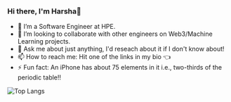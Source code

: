 ### Hi there, I'm Harsha👋

<!--
**HarshaR99/HarshaR99** is a ✨ _special_ ✨ repository because its `README.md` (this file) appears on your GitHub profile.

Here are some ideas to get you started:
-->
- 💾 I’m a Software Engineer at HPE.
- 👯 I’m looking to collaborate with other engineers on Web3/Machine Learning projects.
- 💬 Ask me about just anything, I'd reseach about it if I don't know about!
- 📫 How to reach me: Hit one of the links in my bio 👈
- ⚡ Fun fact: An iPhone has about 75 elements in it i.e., two-thirds of the periodic table!!

<!-- ![Harsha's github stats](https://github-readme-stats.vercel.app/api?username=HarshaR99&count_private=true&theme=algolia&show_icons=true) -->

![Top Langs](https://github-readme-stats.vercel.app/api/top-langs/?username=HarshaR99&count_private=true&theme=algolia)

